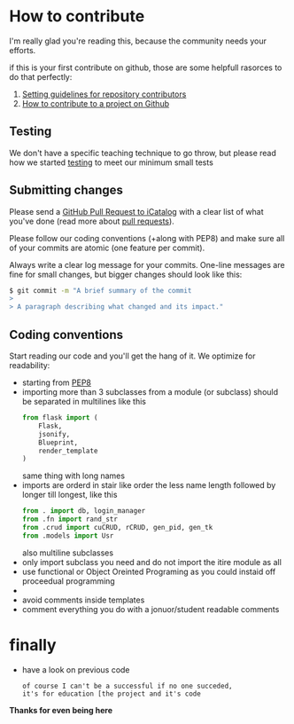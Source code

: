 # How to contribute

I'm really glad you're reading this, because the community needs your efforts.

if this is your first contribute on github,
those are some helpfull rasorces to do that perfectly:
1. [Setting guidelines for repository contributors][x1]
2. [How to contribute to a project on Github][x2]

## Testing

We don't have a specific teaching technique to go throw,
but please read how we started [testing][1] to meet our minimum small tests

## Submitting changes

Please send a [GitHub Pull Request to iCatalog][2] with a clear list of what
you've done (read more about [pull requests][3]).

Please follow our coding conventions (+along with PEP8) and make sure all of
your commits are atomic (one feature per commit).

Always write a clear log message for your commits. One-line messages are fine for small changes, but bigger changes should look like this:

```bash
$ git commit -m "A brief summary of the commit
> 
> A paragraph describing what changed and its impact."
```

## Coding conventions

Start reading our code and you'll get the hang of it. We optimize for readability:

- starting from [PEP8][4]
- importing more than 3 subclasses from a module (or subclass)
    should be separated in multilines like this
    ```python
    from flask import (
        Flask,
        jsonify,
        Blueprint,
        render_template
    )
    ```
    same thing with long names
- imports are orderd in stair like order the less name length followed
    by longer till longest, like this
    ```python
    from . import db, login_manager
    from .fn import rand_str
    from .crud import cuCRUD, rCRUD, gen_pid, gen_tk
    from .models import Usr
    ```
    also multiline subclasses
- only import subclass you need and do not import the itire module as all
- use functional or Object Oreinted Programing as you could instaid off
    proceedual programming
-
- avoid comments inside templates
- comment everything you do with a jonuor/student readable comments

# finally
- have a look on previous code

    ```
    of course I can't be a successful if no one succeded,
    it's for education [the project and it's code
    ```

**Thanks for even being here**


[x1]: https://help.github.com/en/github/building-a-strong-community/setting-guidelines-for-repository-contributors
[x2]: https://gist.github.com/7303312.git

[1]: https://github.com/AbdelazizSharaf001/iCatalog/tree/master/docs/Dev.md#testing
[2]: https://github.com/AbdelazizSharaf001/iCatalog/pull/new/master
[3]: http://help.github.com/pull-requests/
[4]: https://www.python.org/dev/peps/pep-0008